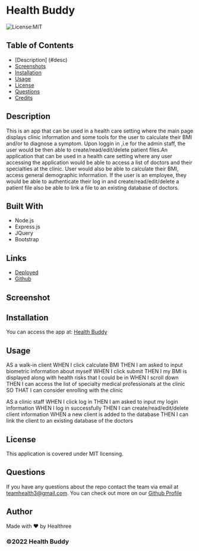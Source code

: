 # Health Buddy

![License:MIT](https://img.shields.io/badge/License-MIT-yellow.svg)

## Table of Contents
- [Description] (#desc)
- [Screenshots](#screenshot)
- [Installation](#inst)
- [Usage](#usage)
- [License](#license)
- [Questions](#questions)
- [Credits](#credits)

<a name="desc"></a>

## Description
This is an app that can be used in a health care setting where the main page displays clinic information and some tools for the user to calculate their BMI and/or to diagnose a symptom. Upon loggin in ,i.e for the admin staff, the user would be then able to create/read/edit/delete patient files.An application that can be used in a health care setting where any user accessing the application would be able to access a list of doctors and their specialties at the clinic. User would also be able to calculate their BMI, access general demographic information. If the user is an employee, they would be able to authenticate their log in and create/read/edit/delete a patient file also be able to link a file to an existing database of doctors. 

 
## Built With

* Node.js
* Express.js
* JQuery
* Bootstrap

## Links

* [Deployed](https://health-buddy-group3.herokuapp.com/)
* [Github](https://github.com/healthree/health-buddy)


<a name="screenshot"></a>

## Screenshot



  
<a name="inst"></a>

## Installation
You can access the app at: [Health Buddy](https://health-buddy-group3.herokuapp.com/)



<a name="usage"></a>

## Usage

AS a walk-in client
WHEN I click calculate BMI
THEN I am asked to input biometric information about myself
WHEN I click submit
THEN I my BMI is displayed along with health risks that I could be in
WHEN I scroll down
THEN I can access the list of specialty medical professionals at the clinic
SO THAT I can consider enrolling with the clinic

AS a clinic staff
WHEN I click log in
THEN I am asked to input my login information
WHEN I log in successfully
THEN I can create/read/edit/delete client information
WHEN a new client is added to the database
THEN I can link the client to an existing database of the doctors 


<a name="license"></a>

## License
This application is covered under MIT licensing.


## Questions

If you have any questions about the repo contact the team via email at teamhealth3@gmail.com. You can check out more on our [Github Profile](https://github.com/healthree)

<a name="credits"></a>

## Author

Made with ❤️ by Healthree
  
### ©️2022 Health Buddy